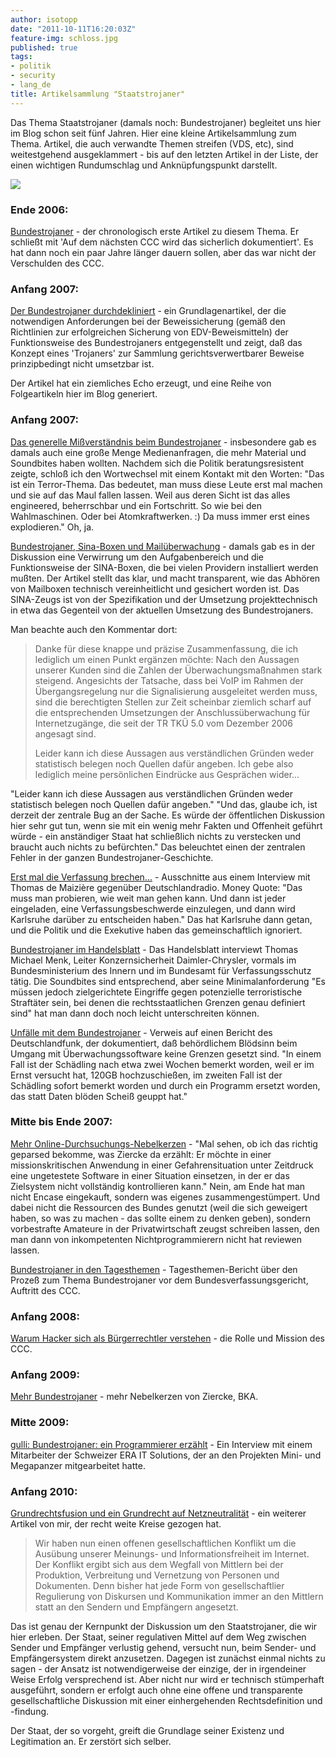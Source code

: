 ```yaml
---
author: isotopp
date: "2011-10-11T16:20:03Z"
feature-img: schloss.jpg
published: true
tags:
- politik
- security
- lang_de
title: Artikelsammlung "Staatstrojaner"
---
```


Das Thema Staatstrojaner (damals noch: Bundestrojaner) begleitet uns hier im
Blog schon seit fünf Jahren. Hier eine kleine Artikelsammlung zum Thema.
Artikel, die auch verwandte Themen streifen (VDS, etc), sind weitestgehend
ausgeklammert - bis auf den letzten Artikel in der Liste, der einen
wichtigen Rundumschlag und Anknüpfungspunkt darstellt.

![](https://blog.koehntopp.info/uploads/bundestrojaner.jpg)

### Ende 2006:

[Bundestrojaner](../2006-12-26-bundestrojaner) - der
chronologisch erste Artikel zu diesem Thema. Er schließt mit 'Auf dem
nächsten CCC wird das sicherlich dokumentiert'. Es hat dann noch ein paar
Jahre länger dauern sollen, aber das war nicht der Verschulden des CCC.

### Anfang 2007:

[Der Bundestrojaner durchdekliniert](../2007-02-26-der-bundestrojaner-durchdekliniert) -
ein Grundlagenartikel, der die notwendigen Anforderungen bei der
Beweissicherung (gemäß den Richtlinien zur erfolgreichen Sicherung von
EDV-Beweismitteln) der Funktionsweise des Bundestrojaners entgegenstellt und
zeigt, daß das Konzept eines 'Trojaners' zur Sammlung gerichtsverwertbarer
Beweise prinzipbedingt nicht umsetzbar ist.

Der Artikel hat ein ziemliches Echo erzeugt, und eine Reihe von
Folgeartikeln hier im Blog generiert.

### Anfang 2007:

[Das generelle Mißverständnis beim Bundestrojaner](../2007-03-12-das-generelle-mi-verst-ndnis-beim-bundestrojaner) -
insbesondere gab es damals auch eine große Menge Medienanfragen, die mehr
Material und Soundbites haben wollten. Nachdem sich die Politik
beratungsresistent zeigte, schloß ich den Wortwechsel mit einem Kontakt mit
den Worten: "Das ist ein Terror-Thema. Das bedeutet, man muss diese Leute
erst mal machen und sie auf das Maul fallen lassen. Weil aus deren Sicht ist
das alles engineered, beherrschbar und ein Fortschritt. So wie bei den
Wahlmaschinen. Oder bei Atomkraftwerken. :) Da muss immer erst eines
explodieren." Oh, ja.

[Bundestrojaner, Sina-Boxen und Mailüberwachung](../2007-03-11-bundestrojaner-sina-boxen-und-mail-berwachung) -
damals gab es in der Diskussion eine Verwirrung um den Aufgabenbereich und
die Funktionsweise der SINA-Boxen, die bei vielen Providern installiert
werden mußten. Der Artikel stellt das klar, und macht transparent, wie das
Abhören von Mailboxen technisch vereinheitlicht und gesichert worden ist.
Das SINA-Zeugs ist von der Spezifikation und der Umsetzung projekttechnisch
in etwa das Gegenteil von der aktuellen Umsetzung des Bundestrojaners.

Man beachte auch den Kommentar dort:

> Danke für diese knappe und präzise Zusammenfassung, die ich lediglich um
> einen Punkt ergänzen möchte: Nach den Aussagen unserer Kunden sind die
> Zahlen der Überwachungsmaßnahmen stark steigend. Angesichts der Tatsache,
> dass bei VoIP im Rahmen der Übergangsregelung nur die Signalisierung
> ausgeleitet werden muss, sind die berechtigten Stellen zur Zeit scheinbar
> ziemlich scharf auf die entsprechenden Umsetzungen der
> Anschlussüberwachung für Internetzugänge, die seit der TR TKÜ 5.0 vom
> Dezember 2006 angesagt sind.
>
> Leider kann ich diese Aussagen aus verständlichen Gründen weder
> statistisch belegen noch Quellen dafür angeben. Ich gebe also lediglich
> meine persönlichen Eindrücke aus Gesprächen wider...

"Leider kann ich diese Aussagen aus verständlichen Gründen weder statistisch
belegen noch Quellen dafür angeben." "Und das, glaube ich, ist derzeit der
zentrale Bug an der Sache. Es würde der öffentlichen Diskussion hier sehr
gut tun, wenn sie mit ein wenig mehr Fakten und Offenheit geführt würde -
ein anständiger Staat hat schließlich nichts zu verstecken und braucht auch
nichts zu befürchten." Das beleuchtet einen der zentralen Fehler in der
ganzen Bundestrojaner-Geschichte.

[Erst mal die Verfassung brechen...](../2007-04-15-erst-mal-die-verfassung-brechen) -
Ausschnitte aus einem Interview mit Thomas de Maizière gegenüber
Deutschlandradio. Money Quote: "Das muss man probieren, wie weit man gehen
kann. Und dann ist jeder eingeladen, eine Verfassungsbeschwerde einzulegen,
und dann wird Karlsruhe darüber zu entscheiden haben." Das hat Karlsruhe
dann getan, und die Politik und die Exekutive haben das gemeinschaftlich
ignoriert.

[Bundestrojaner im Handelsblatt](../2007-04-18-bundestrojaner-im-handelsblatt) -
Das Handelsblatt interviewt Thomas Michael Menk, Leiter Konzernsicherheit
Daimler-Chrysler, vormals im Bundesministerium des Innern und im Bundesamt
für Verfassungsschutz tätig. Die Soundbites sind entsprechend, aber seine
Minimalanforderung "Es müssen jedoch zielgerichtete Eingriffe gegen
potenzielle terroristische Straftäter sein, bei denen die rechtsstaatlichen
Grenzen genau definiert sind" hat man dann doch noch leicht unterschreiten
können.

[Unfälle mit dem Bundestrojaner](../2007-05-02-unf-lle-mit-dem-bundestrojaner) -
Verweis auf einen Bericht des Deutschlandfunk, der dokumentiert, daß
behördlichem Blödsinn beim Umgang mit Überwachungssoftware keine Grenzen
gesetzt sind. "In einem Fall ist der Schädling nach etwa zwei Wochen bemerkt
worden, weil er im Ernst versucht hat, 120GB hochzuschießen, im zweiten Fall
ist der Schädling sofort bemerkt worden und durch ein Programm ersetzt
worden, das statt Daten blöden Scheiß geuppt hat."

### Mitte bis Ende 2007:

[Mehr Online-Durchsuchungs-Nebelkerzen](../2007-08-29-mehr-online-durchsuchungs-nebelkerzen) -
"Mal sehen, ob ich das richtig geparsed bekomme, was Ziercke da erzählt: Er
möchte in einer missionskritischen Anwendung in einer Gefahrensituation
unter Zeitdruck eine ungetestete Software in einer Situation einsetzen, in
der er das Zielsystem nicht vollständig kontrollieren kann." Nein, am Ende
hat man nicht Encase eingekauft, sondern was eigenes zusammengestümpert. Und
dabei nicht die Ressourcen des Bundes genutzt (weil die sich geweigert
haben, so was zu machen - das sollte einem zu denken geben), sondern
vorbestrafte Amateure in der Privatwirtschaft zeugst schreiben lassen, den
man dann von inkompetenten Nichtprogrammierern nicht hat reviewen lassen.

[Bundestrojaner in den Tagesthemen](../2007-10-11-bundestrojaner-in-den-tagesthemen) -
Tagesthemen-Bericht über den Prozeß zum Thema Bundestrojaner vor dem
Bundesverfassungsgericht, Auftritt des CCC.

### Anfang 2008:

[Warum Hacker sich als Bürgerrechtler verstehen](../2008-01-07-warum-hacker-sich-als-b-rgerrechtler-verstehen) -
die Rolle und Mission des CCC.

### Anfang 2009:

[Mehr Bundestrojaner](../2009-01-23-mehr-bundestrojaner) -
mehr Nebelkerzen von Ziercke, BKA.

### Mitte 2009:

[gulli: Bundestrojaner: ein Programmierer erzählt](../2009-08-22-megapanzer) -
Ein Interview mit einem Mitarbeiter der Schweizer ERA IT Solutions, der an
den Projekten Mini- und Megapanzer mitgearbeitet hatte.

### Anfang 2010:

[Grundrechtsfusion und ein Grundrecht auf Netzneutralität](http://blog.koehntopp.de/archives/2763-Grundrechtsfusion-und-ein-Grundrecht-auf-Netzneutralitaet.html) -
ein weiterer Artikel von mir, der recht weite Kreise gezogen hat.

> Wir haben nun einen offenen gesellschaftlichen Konflikt um die Ausübung
> unserer Meinungs- und Informationsfreiheit im Internet. Der Konflikt
> ergibt sich aus dem Wegfall von Mittlern bei der Produktion, Verbreitung
> und Vernetzung von Personen und Dokumenten. Denn bisher hat jede Form von
> gesellschaftlier Regulierung von Diskursen und Kommunikation immer an den
> Mittlern statt an den Sendern und Empfängern angesetzt.

Das ist genau der Kernpunkt der Diskussion um den Staatstrojaner, die wir
hier erleben. Der Staat, seiner regulativen Mittel auf dem Weg zwischen
Sender und Empfänger verlustig gehend, versucht nun, beim Sender- und
Empfängersystem direkt anzusetzen. Dagegen ist zunächst einmal nichts zu
sagen - der Ansatz ist notwendigerweise der einzige, der in irgendeiner
Weise Erfolg versprechend ist. Aber nicht nur wird er technisch stümperhaft
ausgeführt, sondern er erfolgt auch ohne eine offene und transparente
gesellschaftliche Diskussion mit einer einhergehenden Rechtsdefinition und
-findung.

Der Staat, der so vorgeht, greift die Grundlage seiner Existenz und
Legitimation an. Er zerstört sich selber.

